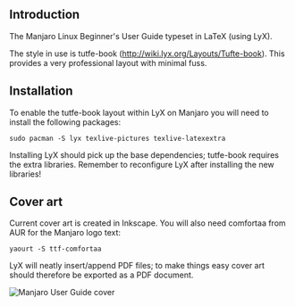 ## Introduction

The Manjaro Linux Beginner's User Guide typeset in LaTeX (using LyX).

The style in use is tutfe-book (http://wiki.lyx.org/Layouts/Tufte-book). This provides a very professional layout with minimal fuss.

## Installation

To enable the tutfe-book layout within LyX on Manjaro you will need to install the following packages:

    sudo pacman -S lyx texlive-pictures texlive-latexextra

Installing LyX should pick up the base dependencies; tutfe-book requires the extra libraries. Remember to reconfigure LyX after installing the new libraries!

## Cover art

Current cover art is created in Inkscape. You will also need comfortaa from AUR for the Manjaro logo text:

    yaourt -S ttf-comfortaa

LyX will neatly insert/append PDF files; to make things easy cover art should therefore be exported as a PDF document.

![Manjaro User Guide cover](https://raw.githubusercontent.com/manjaro/manjaro-user-guide/master/cover.jpg)
